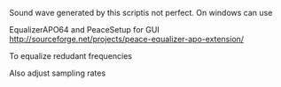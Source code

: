 Sound wave generated by this scriptis not perfect. On windows can use


EqualizerAPO64 and PeaceSetup for GUI
http://sourceforge.net/projects/peace-equalizer-apo-extension/

To equalize redudant frequencies

Also adjust sampling rates